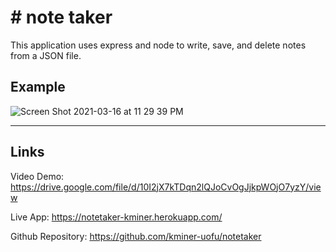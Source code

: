 # # note taker

This application uses express and node to write, save, and delete notes from a JSON file.


## Example
![Screen Shot 2021-03-16 at 11 29 39 PM](https://user-images.githubusercontent.com/70558063/111419762-a759a180-86af-11eb-9aeb-3c1a998482fa.png)

---
## Links

Video Demo: https://drive.google.com/file/d/10I2jX7kTDqn2lQJoCvOgJjkpWOjO7yzY/view

Live App: https://notetaker-kminer.herokuapp.com/

Github Repository: https://github.com/kminer-uofu/notetaker
